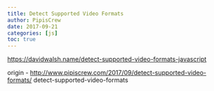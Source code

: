 ```yaml
---
title: Detect Supported Video Formats
author: PipisCrew
date: 2017-09-21
categories: [js]
toc: true
---
```


https://davidwalsh.name/detect-supported-video-formats-javascript

origin - http://www.pipiscrew.com/2017/09/detect-supported-video-formats/ detect-supported-video-formats